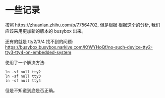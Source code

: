 # 一些记录

按照 https://zhuanlan.zhihu.com/p/77564702, 但是根据 根据[这个](https://bbs.archlinux.org/viewtopic.php?id=252864)的分析,
我们应该采用更加新的版本的 busybox 出来。

还有的就是 tty2/3/4 找不到的问题:
https://busybox.busybox.narkive.com/KfWYHoQf/no-such-device-tty2-tty3-tty4-on-embedded-system

使用了一个解决方法:
```plain
ln -sf null tty2
ln -sf null tty3
ln -sf null tty4
```
但是不知道到底是否正确。
